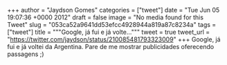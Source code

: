 
+++
author = "Jaydson Gomes"
categories = ["tweet"]
date = "Tue Jun 05 19:07:36 +0000 2012"
draft = false
image = "No media found for this Tweet"
slug = "053ca52a9641dd53efcc4928944a819a87c8234a"
tags = ["tweet"]
title = """Google, já fui e já volte..."""
tweet = true
tweet_url = "https://twitter.com/jaydson/status/210085481793323009"
+++
Google, já fui e já voltei da Argentina. Pare de me mostrar publicidades oferecendo passagens ;)
